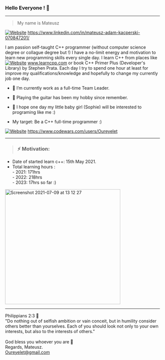 ### Hello Everyone !  👋

_______________________________________________________________________________________________________________

> My name is Mateusz

[![Website](https://img.shields.io/website?down_color=blue&down_message=LinkedIn&up_color=blue&up_message=LinkedIn&url=https%3A%2F%2Fwww.linkedin.com%2Fmwlite%2Fin%2Fmateusz-adam-kacperski-070847201)](https://www.linkedin.com/in/mateusz-adam-kacperski-070847201/)
https://www.linkedin.com/in/mateusz-adam-kacperski-070847201/

I am passion self-taught C++ programmer (without computer science degree or collague degree but !) I have a no-limit energy 
and motivation to learn new programming skills every single day. I learn C++ from places like [![Website](https://img.shields.io/website?down_color=red&down_message=LearnCpp&style=plastic&up_color=green&up_message=LearnCpp&url=https%3A%2F%2Fwww.learncpp.com%2F)](http://www.learncpp.com/) www.learncpp.com or book C++ Primer Plus (Developer's Library) by Stephen Prata. Each day I try to spend one hour at least for improve my qualifications/knowledge and hopefully to change my currently job one day.

- :bust_in_silhouette: I’m currently work as a full-time Team Leader.
- :guitar: Playing the guitar has been my hobby since remember.
- :footprints: I hope one day my little baby girl (Sophie) will be interested to programing like me :)


- My target: Be a C++ full-time programmer :)  

[![Website](https://img.shields.io/website?down_color=red&down_message=Code%20Wars&style=for-the-badge&up_color=red&up_message=Code%20Wars&url=https%3A%2F%2Fwww.codewars.com%2Fusers%2FOureyelet)](https://www.codewars.com/users/Oureyelet)
https://www.codewars.com/users/Oureyelet

_______________________________________________________________________________________________________________
 
> ###  __⚡    Motivation:__ 
- Date of started learn c++: 15th May 2021.
- Total learning hours :                   
                - 2021:    171hrs <br />
                - 2022:    218hrs    
                - 2023:    17hrs so far :) <br />                                     
<img width="375" alt="Screenshot 2021-07-09 at 13 12 27" src="https://user-images.githubusercontent.com/69697624/215017858-e014ab47-c08b-4504-9e15-0796ed7ff71c.jpg">

_____________________________________________________
Philippians 2:3 :open_book:<br />
"Do nothing out of selfish ambition or vain conceit, but in humility consider others better than yourselves. Each of you should look not only to your own interests, but also to the interests of others."<br /><br />
God bless you whoever you are :rainbow: <br />
Regards, Mateusz. <br />
Oureyelet@gmail.com <br />
